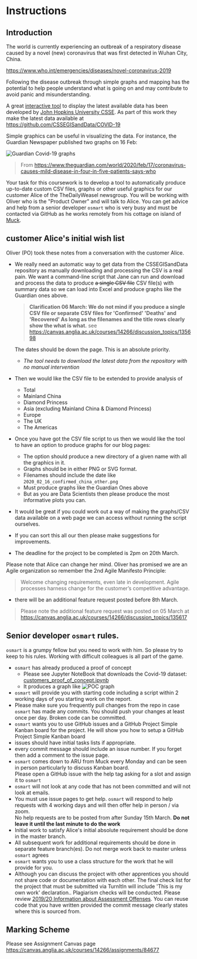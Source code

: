 # Instructions

## Introduction

The world is currently experiencing an outbreak of a respiratory disease caused 
by a novel (new) coronavirus that was first detected in Wuhan City, China.

https://www.who.int/emergencies/diseases/novel-coronavirus-2019 


Following the disease outbreak through simple graphs and mapping has the potential 
to help people understand what is going on and may contribute to avoid panic and 
misunderstanding.

A great [interactive tool](https://arcg.is/0fHmTX)
to display the latest available data has been developed by 
[John Hopkins University CSSE](https://systems.jhu.edu/).
As part of this work they make the latest data available at
https://github.com/CSSEGISandData/COVID-19

Simple graphics can be useful in visualizing the data. 
For instance, the Guardian Newspaper published two graphs on 16 Feb:

![Guardian Covid-19 graphs](
https://aru-bioinf-ibds.github.io/images/guardian_graph_for_coursework.png)
> From https://www.theguardian.com/world/2020/feb/17/coronavirus-causes-mild-disease-in-four-in-five-patients-says-who

Your task for this coursework is to develop a tool to automatically produce up-to-date custom
CSV files, graphs or other useful graphics for our customer Alice of the TheDailyWeasel 
newsgroup. You will be working with Oliver who is the 
"Product Owner" and will talk to Alice. You can get advice and help from a senior developer `osmart` who is very busy and must be contacted via GitHub as he works remotely from his cottage on 
island of [Muck](https://en.wikipedia.org/wiki/Muck,_Scotland).

## customer Alice's initial wish list

Oliver (PO) took these notes from a conversation with the customer Alice.
* We really need an automatic way to get data from the CSSEGISandData repository as 
  manually downloading and processing the CSV is a real pain. We want a command-line 
  script that Jane can run and download and process the data to produce ~~a 
  single CSV file~~ CSV file(s) with summary data
  so we can load into Excel and produce graphs like the Guardian ones above.

  > **Clarification 06 March: We do not mind if you produce a single CSV file or separate CSV files for 'Confirmed' 'Deaths' and 'Recovered'
  > As long as the filenames and the title rows clearly show the what is what.**
  > see https://canvas.anglia.ac.uk/courses/14266/discussion_topics/135698


  The dates should be down the page. This is an absolute priority.
  * *The tool needs to download the latest data from the repository with no manual intervention*
* Then we would like the CSV file to be extended to provide analysis of
  * Total
  * Mainland China
  * Diamond Princess
  * Asia (excluding Mainland China & Diamond Princess)
  * Europe
  * The UK
  * The Americas
* Once you have got the CSV file script to us then we would like the tool to have an option
  to produce graphs for our blog pages:
  * The option should produce a new directory of a given name with all the graphics in it.
  * Graphs should be in either PNG or SVG format. 
  * Filenames should include the date like `2020_02_16_confirmed_china_other.png`
  * Must produce graphs like the Guardian Ones above
  * But as you are Data Scientists then please produce the most informative plots you can.
* It would be great if you could work out a way of making the graphs/CSV data available on 
  a web page we can access without running the script ourselves.
* If you can sort this all our then please make suggestions for improvements. 
* The deadline for the project to be completed is 2pm on 20th March.

Please note that Alice can change her mind. Oliver has promised we are an Agile organization
so remember the 2nd Agile Manifesto Principle:

> Welcome changing requirements, even late in development. 
> Agile processes harness change for the customer’s competitive advantage.

* there will be an additional feature request posted before 8th March. 

>
> Please note the additional feature request 
> was posted on 05 March at https://canvas.anglia.ac.uk/courses/14266/discussion_topics/135617 

## Senior developer `osmart` rules.

`osmart` is a grumpy fellow but you need to work with him. So please try to keep to his rules.
Working with difficult colleagues is all part of the game.

* `osmart` has already produced a proof of concept 
  * Please see Jupyter NoteBook that downloads the Covid-19 dataset:
    [customers_proof_of_concept.ipynb](customers_proof_of_concept.ipynb)    
  * It produces a graph like
    ![POC graph](https://aru-bioinf-ibds.github.io/images/proof_of_concept_graph.png)
* `osmart` will provide you with starting code including a script within 2 working days of 
  you starting work on the report. 
* Please make sure you frequently pull changes from the repo in case `osmart`
  has made any commits. You should push your changes at least once per day. 
  Broken code can be committed.
* `osmart` wants you to use GitHub issues and a GitHub Project Simple Kanban board 
  for the project. He will show you how to setup a GitHub Project Simple Kanban board
* issues should have initial tasks lists if appropriate.
* every commit message should include an issue number. If you forget then add a comment to the issue page. 
* `osmart` comes down to ARU from Muck every Monday 
  and can be seen in person particularly to discuss Kanban board.  
  Please open a GitHub issue with the help tag asking for a slot and assign it to `osmart`
* `osmart` will not look at any code that has not been committed and will not look at emails.
* You must use issue pages to get help. `osmart` will respond to help requests with 4 
  working days and will then offer help in person / via zoom.  
  No help requests are to be posted from
  after Sunday 15th March. **Do not leave it until the last minute to do the work**
* Initial work to satisfy Alice's initial absolute requirement should be done in the master 
  branch. 
* All subsequent work for additional requirements should be done in separate feature branch(es). 
  Do not merge work back to master unless `osmart` agrees
* `osmart` wants you to use a class structure for the work that he will provide for you. 
* Although you can discuss the project with other apprentices you should not share code or
  documentation with each other.
  The final check list for the project that must be submitted via TurnItIn will 
  include 'This is my own work' declaration..
  Plagiarism checks will be conducted. Please review 
  [2019/20 Information about Assessment Offenses](https://canvas.anglia.ac.uk/courses/14266/pages/2019-slash-20-information-about-assessment-offences).
  You can reuse code that you have written provided the commit message clearly states
  where this is sourced from.

## Marking Scheme 

Please see Assignment Canvas page https://canvas.anglia.ac.uk/courses/14266/assignments/84677

